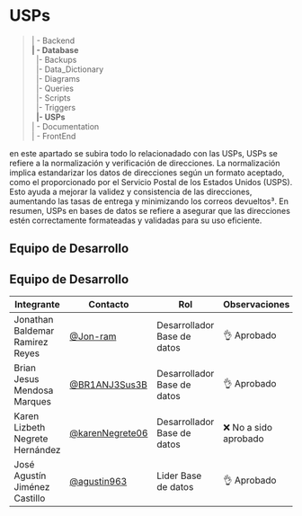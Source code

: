 # USPs
>| - Backend <br>
>**| - Database** <br>
>&nbsp;&nbsp;|- Backups<br>
>&nbsp;&nbsp;|- Data_Dictionary<br>
>&nbsp;&nbsp;|- Diagrams<br>
>&nbsp;&nbsp;|- Queries<br>
>&nbsp;&nbsp;|- Scripts<br>
>&nbsp;&nbsp;|- Triggers<br>
>&nbsp;&nbsp;**|- USPs**<br>
>| - Documentation<br>
>| - FrontEnd

en este apartado se subira todo lo relacionadado con las USPs, USPs se refiere a la normalización y verificación de direcciones. La normalización implica estandarizar los datos de direcciones según un formato aceptado, como el proporcionado por el Servicio Postal de los Estados Unidos (USPS). Esto ayuda a mejorar la validez y consistencia de las direcciones, aumentando las tasas de entrega y minimizando los correos devueltos³. En resumen, USPs en bases de datos se refiere a asegurar que las direcciones estén correctamente formateadas y validadas para su uso eficiente. 
  ## Equipo de Desarrollo

## Equipo de Desarrollo
|Integrante|Contacto|Rol|Observaciones|
|----------|-------|---|-------------|
| Jonathan Baldemar Ramirez Reyes|[@Jon-ram](https://github.com/Jon-ram)|Desarrollador Base de datos|👌 Aprobado 
| Brian Jesus Mendosa Marques|[@BR1ANJ3Sus3B](https://github.com/BR1ANJ3Sus3B)|Desarrollador Base de datos|👌 Aprobado 
| Karen Lizbeth Negrete Hernández|[@karenNegrete06](https://github.com/karenNegrete06)| Desarrollador Base de datos|❌ No a sido aprobado
| José Agustín Jiménez Castillo|[@agustin963](https://github.com/agustin963)|Lider  Base de datos |👌 Aprobado
